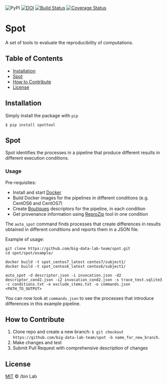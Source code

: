 ![PyPI](https://img.shields.io/pypi/v/spottool)
[![DOI](https://zenodo.org/badge/DOI/10.5281/zenodo.3553132.svg)](https://doi.org/10.5281/zenodo.3553132)
[![Build Status](https://travis-ci.org/ali4006/spot.svg?branch=develop)](https://travis-ci.org/big-data-lab-team/spot)
[![Coverage Status](https://coveralls.io/repos/github/big-data-lab-team/spot/badge.svg?branch=develop)](https://coveralls.io/github/big-data-lab-team/spot?branch=develop)

# Spot
A set of tools to evaluate the reproducibility of computations.

<!-- TABLE OF CONTENTS -->
## Table of Contents

* [Installation](#installation)
* [Spot](#spot)
* [How to Contribute](#how-to-contribute)
* [License](#license)


## Installation

Simply install the package with `pip`

    $ pip install spottool

## Spot

Spot identifies the processes in a pipeline that produce different results in different
execution conditions.

### Usage

Pre-requisites:
* Install and start [Docker](http://www.docker.com)
* Build Docker images for the pipelines in different conditions (e.g. CentOS6 and CentOS7) 
* Create [Boutiques](https://boutiques.github.io) descriptors for the pipeline, in each condition
* Get provenance information using [ReproZip](http://docs.reprozip.org/en/1.0.x/packing.html) tool in one condition

The `auto_spot` command finds processes that create differences in results obtained in different conditions and reports them in a JSON file.

Example of usage:
```
git clone https://github.com/big-data-lab-team/spot.git
cd spot/spot/example/

docker build -t spot_centos7_latest centos7/subject1/
docker build -t spot_centos6_latest centos6/subject1/

auto_spot -d descriptor.json -i invocation.json -d2 descriptor_cond2.json -i2 invocation_cond2.json -s trace_test.sqlite3 -c conditions.txt -e exclude_items.txt -o commands.json <PATH_TO_OUTPUT>
```
You can now look at `commands.json` to see the processes that introduce differences in this example pipeline.

## How to Contribute

1. Clone repo and create a new branch: `$ git checkout https://github.com/big-data-lab-team/spot -b name_for_new_branch`.
2. Make changes and test
3. Submit Pull Request with comprehensive description of changes


## License

[MIT](LICENSE) © /bin Lab
